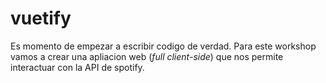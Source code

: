 # vuetify

Es momento de empezar a escribir codigo de verdad. Para este workshop vamos a crear una apliacion web (*full client-side*) que nos permite interactuar con la API de spotify.
